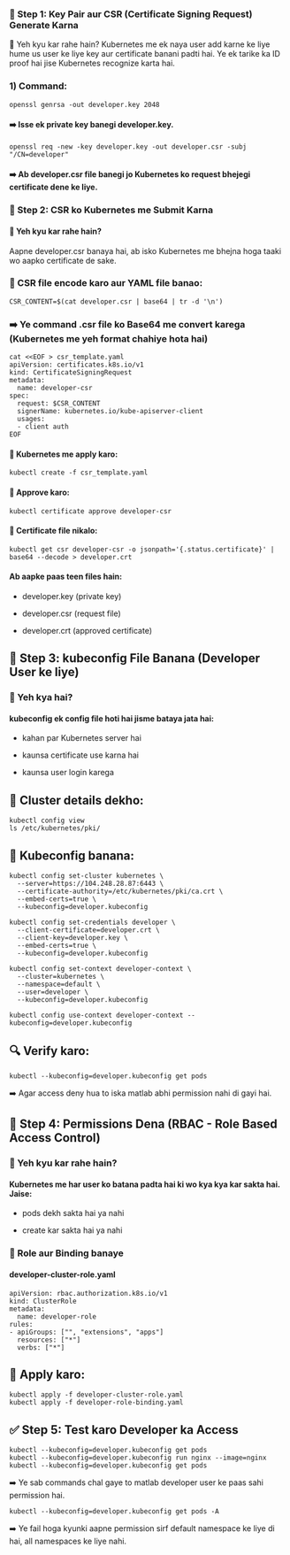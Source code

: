 ### 🔐 Step 1: Key Pair aur CSR (Certificate Signing Request) Generate Karna
🧠 Yeh kyu kar rahe hain?
Kubernetes me ek naya user add karne ke liye hume us user ke liye key aur certificate banani padti hai. Ye ek tarike ka ID proof hai jise Kubernetes recognize karta hai.

 ### 1) Command:

```
openssl genrsa -out developer.key 2048

```
#### ➡️ Isse ek private key banegi developer.key.

```
openssl req -new -key developer.key -out developer.csr -subj "/CN=developer"
```
#### ➡️ Ab developer.csr file banegi jo Kubernetes ko request bhejegi certificate dene ke liye.


### 📄 Step 2: CSR ko Kubernetes me Submit Karna

#### 🧠 Yeh kyu kar rahe hain?
Aapne developer.csr banaya hai, ab isko Kubernetes me bhejna hoga taaki wo aapko certificate de sake.


### 🔧 CSR file encode karo aur YAML file banao:

```
CSR_CONTENT=$(cat developer.csr | base64 | tr -d '\n')
```
### ➡️ Ye command .csr file ko Base64 me convert karega (Kubernetes me yeh format chahiye hota hai)

```
cat <<EOF > csr_template.yaml
apiVersion: certificates.k8s.io/v1
kind: CertificateSigningRequest
metadata:
  name: developer-csr
spec:
  request: $CSR_CONTENT
  signerName: kubernetes.io/kube-apiserver-client
  usages:
  - client auth
EOF
```

#### 🔧 Kubernetes me apply karo:
```
kubectl create -f csr_template.yaml
```
#### 🔧 Approve karo:
```
kubectl certificate approve developer-csr
```

#### 🔧 Certificate file nikalo:

```
kubectl get csr developer-csr -o jsonpath='{.status.certificate}' | base64 --decode > developer.crt
```

#### Ab aapke paas teen files hain:

- developer.key (private key)

- developer.csr (request file)

- developer.crt (approved certificate)

## 🧭 Step 3: kubeconfig File Banana (Developer User ke liye)

### 🧠 Yeh kya hai?

#### kubeconfig ek config file hoti hai jisme bataya jata hai:

- kahan par Kubernetes server hai

- kaunsa certificate use karna hai

- kaunsa user login karega


## 🔧 Cluster details dekho:
```
kubectl config view
ls /etc/kubernetes/pki/
```

## 🔧 Kubeconfig banana:

```
kubectl config set-cluster kubernetes \
  --server=https://104.248.28.87:6443 \
  --certificate-authority=/etc/kubernetes/pki/ca.crt \
  --embed-certs=true \
  --kubeconfig=developer.kubeconfig

kubectl config set-credentials developer \
  --client-certificate=developer.crt \
  --client-key=developer.key \
  --embed-certs=true \
  --kubeconfig=developer.kubeconfig

kubectl config set-context developer-context \
  --cluster=kubernetes \
  --namespace=default \
  --user=developer \
  --kubeconfig=developer.kubeconfig

kubectl config use-context developer-context --kubeconfig=developer.kubeconfig
```
## 🔍 Verify karo:
```
kubectl --kubeconfig=developer.kubeconfig get pods
```
➡️ Agar access deny hua to iska matlab abhi permission nahi di gayi hai.


## 🔑 Step 4: Permissions Dena (RBAC - Role Based Access Control)

### 🧠 Yeh kyu kar rahe hain?

#### Kubernetes me har user ko batana padta hai ki wo kya kya kar sakta hai. Jaise:

- pods dekh sakta hai ya nahi

- create kar sakta hai ya nahi

### 🔧 Role aur Binding banaye
#### developer-cluster-role.yaml

```
apiVersion: rbac.authorization.k8s.io/v1
kind: ClusterRole
metadata:
  name: developer-role
rules:
- apiGroups: ["", "extensions", "apps"]
  resources: ["*"]
  verbs: ["*"]
```
## 🔧 Apply karo:

```
kubectl apply -f developer-cluster-role.yaml
kubectl apply -f developer-role-binding.yaml
```
## ✅ Step 5: Test karo Developer ka Access

```
kubectl --kubeconfig=developer.kubeconfig get pods
kubectl --kubeconfig=developer.kubeconfig run nginx --image=nginx
kubectl --kubeconfig=developer.kubeconfig get pods
```
➡️ Ye sab commands chal gaye to matlab developer user ke paas sahi permission hai.

```
kubectl --kubeconfig=developer.kubeconfig get pods -A
```
➡️ Ye fail hoga kyunki aapne permission sirf default namespace ke liye di hai, all namespaces ke liye nahi.












